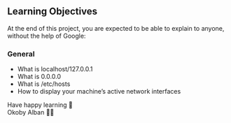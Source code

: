 ## Learning Objectives

At the end of this project, you are expected to be able to explain to anyone, without the help of Google:
<img src="https://s3.amazonaws.com/intranet-projects-files/holbertonschool-sysadmin_devops/285/s7kpNYq.png" alt="" />

### General
- What is localhost/127.0.0.1
- What is 0.0.0.0
- What is /etc/hosts
- How to display your machine’s active network interfaces

Have happy learning 🚀 <br>
Okoby Alban 🐱‍👤
